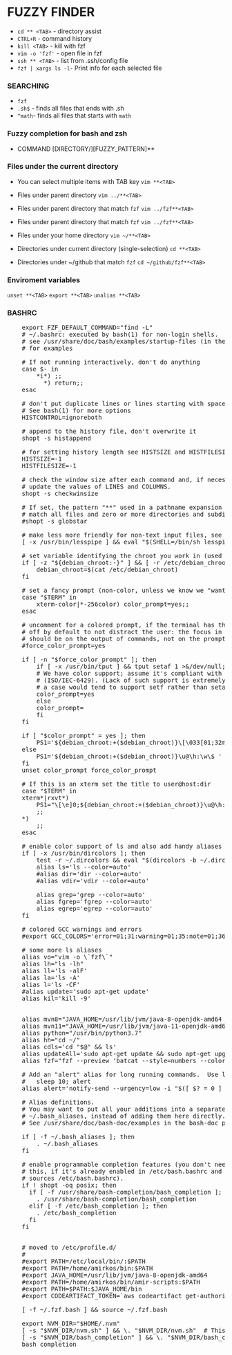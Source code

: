 # FUZZY FINDER 
- `cd ** <TAB>` - directory assist
- `CTRL+R` - command history
- `kill <TAB>` - kill with fzf
- `vim -o 'fzf'` - open file in fzf
- `ssh ** <TAB>` - list from .ssh/config file
- `fzf | xargs ls -l`- Print info for each selected file

### SEARCHING
- `fzf`
- `.sh$` - finds all  files that ends with .sh
- `^math`- finds all files that starts with `math`

### Fuzzy completion for bash and zsh  
- COMMAND [DIRECTORY/][FUZZY_PATTERN]**<TAB>

### Files under the current directory
- You can select multiple items with TAB key
`vim **<TAB>`

- Files under parent directory
`vim ../**<TAB>`

- Files under parent directory that match `fzf`
`vim ../fzf**<TAB>`

- Files under parent directory that match `fzf`
`vim ../fzf**<TAB>`

- Files under your home directory
`vim ~/**<TAB>`

- Directories under current directory (single-selection)
`cd **<TAB>`

- Directories under ~/github that match `fzf`
`cd ~/github/fzf**<TAB>`

### Enviroment variables
`unset **<TAB>`
`export **<TAB>`
`unalias **<TAB>`

### BASHRC

<pre>
    export FZF_DEFAULT_COMMAND="find -L"
    # ~/.bashrc: executed by bash(1) for non-login shells.
    # see /usr/share/doc/bash/examples/startup-files (in the package bash-doc)
    # for examples
    
    # If not running interactively, don't do anything
    case $- in
        *i*) ;;
          *) return;;
    esac
    
    # don't put duplicate lines or lines starting with space in the history.
    # See bash(1) for more options
    HISTCONTROL=ignoreboth
    
    # append to the history file, don't overwrite it
    shopt -s histappend
    
    # for setting history length see HISTSIZE and HISTFILESIZE in bash(1)
    HISTSIZE=-1
    HISTFILESIZE=-1
    
    # check the window size after each command and, if necessary,
    # update the values of LINES and COLUMNS.
    shopt -s checkwinsize
    
    # If set, the pattern "**" used in a pathname expansion context will
    # match all files and zero or more directories and subdirectories.
    #shopt -s globstar
    
    # make less more friendly for non-text input files, see lesspipe(1)
    [ -x /usr/bin/lesspipe ] && eval "$(SHELL=/bin/sh lesspipe)"
    
    # set variable identifying the chroot you work in (used in the prompt below)
    if [ -z "${debian_chroot:-}" ] && [ -r /etc/debian_chroot ]; then
        debian_chroot=$(cat /etc/debian_chroot)
    fi
    
    # set a fancy prompt (non-color, unless we know we "want" color)
    case "$TERM" in
        xterm-color|*-256color) color_prompt=yes;;
    esac
    
    # uncomment for a colored prompt, if the terminal has the capability; turned
    # off by default to not distract the user: the focus in a terminal window
    # should be on the output of commands, not on the prompt
    #force_color_prompt=yes
    
    if [ -n "$force_color_prompt" ]; then
        if [ -x /usr/bin/tput ] && tput setaf 1 >&/dev/null; then
        # We have color support; assume it's compliant with Ecma-48
        # (ISO/IEC-6429). (Lack of such support is extremely rare, and such
        # a case would tend to support setf rather than setaf.)
        color_prompt=yes
        else
        color_prompt=
        fi
    fi
    
    if [ "$color_prompt" = yes ]; then
        PS1='${debian_chroot:+($debian_chroot)}\[\033[01;32m\]\u@\h\[\033[00m\]:\[\033[01;34m\]\w\[\033[00m\]\$ '
    else
        PS1='${debian_chroot:+($debian_chroot)}\u@\h:\w\$ '
    fi
    unset color_prompt force_color_prompt
    
    # If this is an xterm set the title to user@host:dir
    case "$TERM" in
    xterm*|rxvt*)
        PS1="\[\e]0;${debian_chroot:+($debian_chroot)}\u@\h: \w\a\]$PS1"
        ;;
    *)
        ;;
    esac
    
    # enable color support of ls and also add handy aliases
    if [ -x /usr/bin/dircolors ]; then
        test -r ~/.dircolors && eval "$(dircolors -b ~/.dircolors)" || eval "$(dircolors -b)"
        alias ls='ls --color=auto'
        #alias dir='dir --color=auto'
        #alias vdir='vdir --color=auto'
    
        alias grep='grep --color=auto'
        alias fgrep='fgrep --color=auto'
        alias egrep='egrep --color=auto'
    fi
    
    # colored GCC warnings and errors
    #export GCC_COLORS='error=01;31:warning=01;35:note=01;36:caret=01;32:locus=01:quote=01'
    
    # some more ls aliases
    alias vo="vim -o \`fzf\`"
    alias lh="ls -lh"
    alias ll='ls -alF'
    alias la='ls -A'
    alias l='ls -CF'
    #alias update='sudo apt-get update'
    alias kil='kill -9'
    
    
    alias mvn8="JAVA_HOME=/usr/lib/jvm/java-8-openjdk-amd64 && mvn"
    alias mvn11="JAVA_HOME=/usr/lib/jvm/java-11-openjdk-amd64 && mvn"
    alias python="/usr/bin/python3.7"
    alias hh="cd ~/" 
    alias cdls='cd "$@" && ls'
    alias updateAll='sudo apt-get update && sudo apt-get upgrade && sudo apt-get dist-upgrade'
    alias fzf="fzf --preview 'batcat --style=numbers --color=always --line-range :500 {}'"
    
    # Add an "alert" alias for long running commands.  Use like so:
    #   sleep 10; alert
    alias alert='notify-send --urgency=low -i "$([ $? = 0 ] && echo terminal || echo error)" "$(history|tail -n1|sed -e '\''s/^\s*[0-9]\+\s*//;s/[;&|]\s*alert$//'\'')"'
    
    # Alias definitions.
    # You may want to put all your additions into a separate file like
    # ~/.bash_aliases, instead of adding them here directly.
    # See /usr/share/doc/bash-doc/examples in the bash-doc package.
    
    if [ -f ~/.bash_aliases ]; then
        . ~/.bash_aliases
    fi
    
    # enable programmable completion features (you don't need to enable
    # this, if it's already enabled in /etc/bash.bashrc and /etc/profile
    # sources /etc/bash.bashrc).
    if ! shopt -oq posix; then
      if [ -f /usr/share/bash-completion/bash_completion ]; then
        . /usr/share/bash-completion/bash_completion
      elif [ -f /etc/bash_completion ]; then
        . /etc/bash_completion
      fi
    fi
    
    
    # moved to /etc/profile.d/
    #
    #export PATH=/etc/local/bin/:$PATH
    #export PATH=/home/amirkos/bin:$PATH
    #export JAVA_HOME=/usr/lib/jvm/java-8-openjdk-amd64
    #export PATH=/home/amirkos/bin/amir-scripts:$PATH
    #export PATH=$PATH:$JAVA_HOME/bin
    #export CODEARTIFACT_TOKEN=`aws codeartifact get-authorization-token --domain pravila --domain-owner 867459752380 --query authorizationToken --output text`
    
    [ -f ~/.fzf.bash ] && source ~/.fzf.bash
    
    export NVM_DIR="$HOME/.nvm"
    [ -s "$NVM_DIR/nvm.sh" ] && \. "$NVM_DIR/nvm.sh"  # This loads nvm
    [ -s "$NVM_DIR/bash_completion" ] && \. "$NVM_DIR/bash_completion"  # This loads nvm
    bash_completion
</pre>

